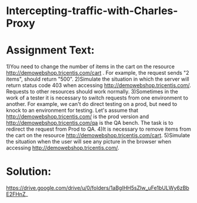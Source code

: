 # Intercepting-traffic-with-Charles-Proxy

# Assignment Text:
1)You need to change the number of items in the cart on the resource http://demowebshop.tricentis.com/cart . For example, the request sends "2 items", should return "500".
2)Simulate the situation in which the server will return status code 403 when accessing http://demowebshop.tricentis.com/. Requests to other resources should work normally.
3)Sometimes in the work of a tester it is necessary to switch requests from one environment to another. For example, we can't do direct testing on a prod, but need to knock to an environment for testing. Let's assume that http://demowebshop.tricentis.com/ is the prod version and http://demowebshop.tricentis.com/qa is the QA bench. The task is to redirect the request from Prod to QA.
4)It is necessary to remove items from the cart on the resource http://demowebshop.tricentis.com/cart.
5)Simulate the situation when the user will see any picture in the browser when accessing http://demowebshop.tricentis.com/.

# Solution:
https://drive.google.com/drive/u/0/folders/1aBgIHH5sZIw_uFe1bULWy6zBbE2FHnZ_ 

